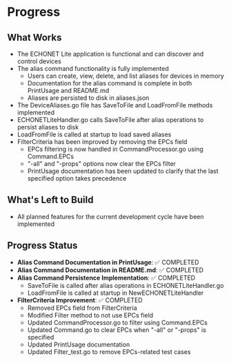 # Progress

## What Works
- The ECHONET Lite application is functional and can discover and control devices
- The alias command functionality is fully implemented
  - Users can create, view, delete, and list aliases for devices in memory
  - Documentation for the alias command is complete in both PrintUsage and README.md
  - Aliases are persisted to disk in aliases.json
- The DeviceAliases.go file has SaveToFile and LoadFromFile methods implemented
- ECHONETLiteHandler.go calls SaveToFile after alias operations to persist aliases to disk
- LoadFromFile is called at startup to load saved aliases
- FilterCriteria has been improved by removing the EPCs field
  - EPCs filtering is now handled in CommandProcessor.go using Command.EPCs
  - "-all" and "-props" options now clear the EPCs filter
  - PrintUsage documentation has been updated to clarify that the last specified option takes precedence

## What's Left to Build
- All planned features for the current development cycle have been implemented

## Progress Status
- **Alias Command Documentation in PrintUsage**: ✅ COMPLETED
- **Alias Command Documentation in README.md**: ✅ COMPLETED
- **Alias Command Persistence Implementation**: ✅ COMPLETED
  - SaveToFile is called after alias operations in ECHONETLiteHandler.go
  - LoadFromFile is called at startup in NewECHONETLiteHandler
- **FilterCriteria Improvement**: ✅ COMPLETED
  - Removed EPCs field from FilterCriteria
  - Modified Filter method to not use EPCs field
  - Updated CommandProcessor.go to filter using Command.EPCs
  - Updated Command.go to clear EPCs when "-all" or "-props" is specified
  - Updated PrintUsage documentation
  - Updated Filter_test.go to remove EPCs-related test cases
